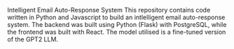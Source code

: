 Intelligent Email Auto-Response System
This repository contains code written in Python and Javascript to build an intlelligent email auto-response system. The backend was built using Python (Flask) with PostgreSQL, while the frontend was built with React.
The model utilised is a fine-tuned version of the GPT2 LLM.
